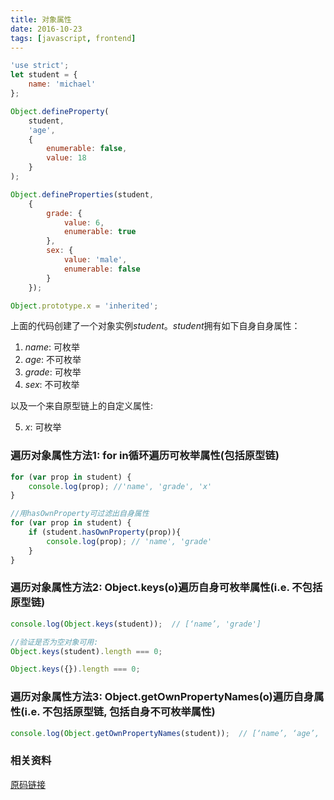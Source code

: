 ```yaml
---
title: 对象属性
date: 2016-10-23
tags: [javascript, frontend]
---
```


```javascript
'use strict';
let student = {
    name: 'michael'
};

Object.defineProperty(
    student,
    'age',
    {
        enumerable: false,
        value: 18
    }
);

Object.defineProperties(student,
    {
        grade: {
            value: 6,
            enumerable: true
        },
        sex: {
            value: 'male',
            enumerable: false
        }
    });

Object.prototype.x = 'inherited';

```

上面的代码创建了一个对象实例*student*。*student*拥有如下自身自身属性：

1. *name*: 可枚举
2. *age*: 不可枚举
3. *grade*: 可枚举
4. *sex*: 不可枚举

以及一个来自原型链上的自定义属性:

5. *x*: 可枚举

<!-- more -->
### 遍历对象属性方法1: for in循环遍历**可枚举**属性(**包括原型链**)

```javascript
for (var prop in student) {
    console.log(prop); //'name', 'grade', 'x'
}

//用hasOwnProperty可过滤出自身属性
for (var prop in student) {
    if (student.hasOwnProperty(prop)){
        console.log(prop); // 'name', 'grade'
    }
}
```

### 遍历对象属性方法2: Object.keys(o)遍历自身**可枚举**属性(i.e. **不包括原型链**)

```javascript
console.log(Object.keys(student));  // [‘name’, 'grade']

//验证是否为空对象可用:
Object.keys(student).length === 0;

Object.keys({}).length === 0;
```

### 遍历对象属性方法3: Object.getOwnPropertyNames(o)遍历**自身属性**(i.e. 不包括原型链, 包括自身不可枚举属性)

```javascript
console.log(Object.getOwnPropertyNames(student));  // [‘name’, ‘age’, 'grade', 'sex']
```

### 相关资料

[原码链接](https://github.com/mzjh/web-learning/blob/master/blog/object-properties.js)
